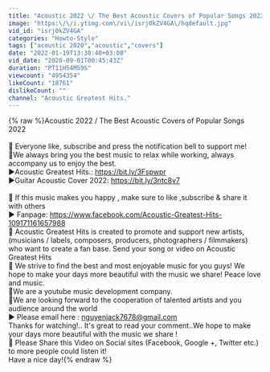 ```yaml
---
title: "Acoustic 2022 \/ The Best Acoustic Covers of Popular Songs 2022"
image: "https:\/\/i.ytimg.com\/vi\/isrj0kZV4GA\/hqdefault.jpg"
vid_id: "isrj0kZV4GA"
categories: "Howto-Style"
tags: ["acoustic 2020","acoustic","covers"]
date: "2022-01-19T13:30:40+03:00"
vid_date: "2020-09-01T00:45:43Z"
duration: "PT11H54M59S"
viewcount: "4954354"
likeCount: "18761"
dislikeCount: ""
channel: "Acoustic Greatest Hits."
---
```

{% raw %}Acoustic 2022 / The Best Acoustic Covers of Popular Songs 2022<br /><br />🔔 Everyone like, subscribe and press the notification bell to support me!<br />🎵We always bring you the best music to relax while working, always accompany us to enjoy the best.<br />►Acoustic Greatest Hits.: <a rel="nofollow" target="blank" href="https://bit.ly/3Fspwpr">https://bit.ly/3Fspwpr</a><br />►Guitar Acoustic Cover 2022: <a rel="nofollow" target="blank" href="https://bit.ly/3ntc8v7">https://bit.ly/3ntc8v7</a><br /><br />🔔 If this music makes you happy , make sure to like ,subscribe &amp; share it with others  <br />► Fanpage: <a rel="nofollow" target="blank" href="https://www.facebook.com/Acoustic-Greatest-Hits-109171161657988">https://www.facebook.com/Acoustic-Greatest-Hits-109171161657988</a><br />🔔 Acoustic Greatest Hits is created to promote and support new artists, (musicians / labels, composers, producers, photographers / filmmakers) who want to create a fan base. Send your song or video on Acoustic Greatest Hits<br />🔔 We strive to find the best and most enjoyable music for you guys! We hope to make your days more beautiful with the music we share! Peace love and music.<br />🎵We are a youtube music development company.<br />🎵We are looking forward to the cooperation of talented artists and you audience around the world<br />► Please email here : nguyenjack7678@gmail.com<br />Thanks for watching!.. It's great to read your comment..We hope to make your days more beautiful with the music we share ! <br />🔔 Please Share this Video on Social sites (Facebook, Google +, Twitter etc.) to more people could listen it!<br />Have a nice day!{% endraw %}
